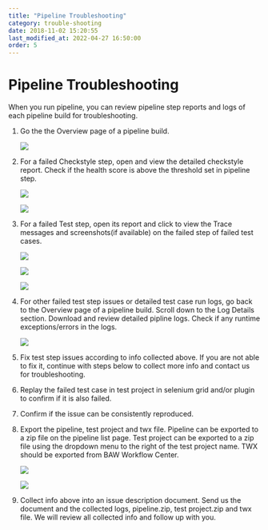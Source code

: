 ```yaml
---
title: "Pipeline Troubleshooting"
category: trouble-shooting
date: 2018-11-02 15:20:55
last_modified_at: 2022-04-27 16:50:00
order: 5
---
```


# Pipeline Troubleshooting
When you run pipeline, you can review pipeline step reports and logs of each pipeline build for troubleshooting.

1. Go the the Overview page of a pipeline build.

   ![][pipeline_build_overview]


2. For a failed Checkstyle step, open and view the detailed checkstyle report. Check if the health score is above the threshold set in pipeline step.

   ![][pipeline_checkstyle_report]

   ![][pipeline_checkstyle_step]

3. For a failed Test step, open its report and click to view the Trace messages and screenshots(if available) on the failed step of failed test cases.

   ![][pipeline_test_report_1]

   ![][pipeline_test_report_2]

   ![][pipeline_test_report_3]

4. For other failed test step issues or detailed test case run logs, go back to the Overview page of a pipeline build. Scroll down to the Log Details section. Download and review detailed pipline logs. Check if any runtime exceptions/errors in the logs.

   ![][pipeline_logs] 

5. Fix test step issues according to info collected above. If you are not able to fix it, continue with steps below to collect more info and contact us for troubleshooting.

6. Replay the failed test case in test project in selenium grid and/or plugin to confirm if it is also failed. 

7. Confirm if the issue can be consistently reproduced.

8. Export the pipeline, test project and twx file. Pipeline can be exported to a zip file on the pipeline list page. Test project can be exported to a zip file using the dropdown menu to the right of the test project name. TWX should be exported from BAW Workflow Center.

   ![][pipeline_export]

   ![][test_project_export]

9. Collect info above into an issue description document. Send us the document and the collected logs, pipeline.zip, test project.zip and twx file. We will review all collected info and follow up with you.

[pipeline_build_overview]: ../images/troubleshooting/pipeline_build_overview.png
[pipeline_checkstyle_report]: ../images/troubleshooting/pipeline_checkstyle_report.png
[pipeline_checkstyle_step]: ../images/troubleshooting/pipeline_checkstyle_step.png
[pipeline_test_report_1]: ../images/troubleshooting/pipeline_test_report_1.png
[pipeline_test_report_2]: ../images/troubleshooting/pipeline_test_report_2.png
[pipeline_test_report_3]: ../images/troubleshooting/pipeline_test_report_3.png
[test_project_export]: ../images/troubleshooting/test_project_export.png
[pipeline_export]: ../images/troubleshooting/pipeline_export.png
[pipeline_logs]: ../images/troubleshooting/pipeline_logs.png